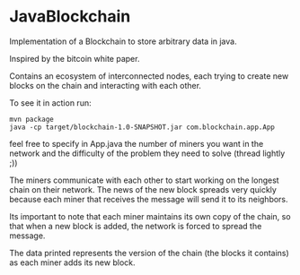 # JavaBlockchain

Implementation of a Blockchain to store arbitrary data in java.

Inspired by the bitcoin white paper.

Contains an ecosystem of interconnected nodes, each trying to create new blocks on the chain and interacting with each other.

To see it in action run:

```
mvn package
java -cp target/blockchain-1.0-SNAPSHOT.jar com.blockchain.app.App
```

feel free to specify in App.java the number of miners you want in the network and the difficulty of the problem they need to solve (thread lightly ;))

The miners communicate with each other to start working on the longest chain on their network. The news of the new block spreads very quickly because each miner that receives the message will send it to its neighbors.

Its important to note that each miner maintains its own copy of the chain, so that when a new block is added, the network is forced to spread the message.

The data printed represents the version of the chain (the blocks it contains) as each miner adds its new block.
